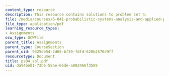 ```yaml
---
content_type: resource
description: This resource contains solutions to problem set 4.
file: /media/courses/6-041-probabilistic-systems-analysis-and-applied-probability-spring-2006/da94be8173b558ae66dea882466f3589_ps04_sol.pdf
file_type: application/pdf
learning_resource_types:
- Assignments
ocw_type: OCWFile
parent_title: Assignments
parent_type: CourseSection
parent_uid: 9325de54-2d65-bf39-fdfd-628b4570d9ff
resourcetype: Document
title: ps04_sol.pdf
uid: da94be81-73b5-58ae-66de-a882466f3589
---
```

